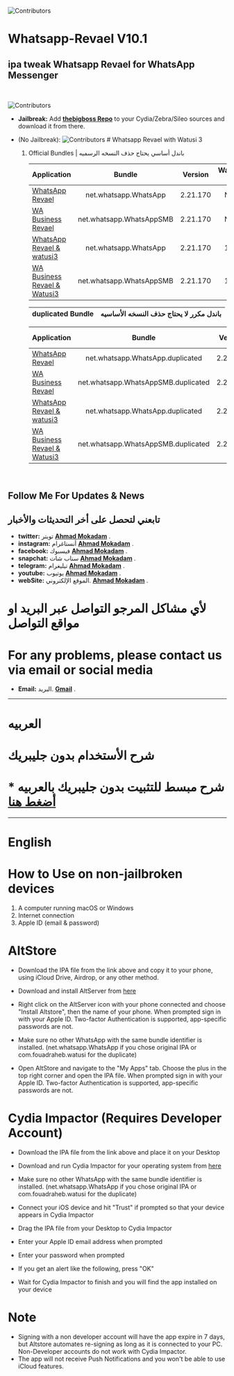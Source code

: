 ![Contributors](https://a.top4top.io/p_2080o56e70.png)  



# Whatsapp-Revael V10.1
ipa tweak Whatsapp Revael for WhatsApp Messenger
-----------
&nbsp;



![Contributors](https://b.top4top.io/p_2080g0a291.png)  


* **Jailbreak:** Add __[thebigboss Repo](http://apt.thebigboss.org/repofiles/cydia)__ to your Cydia/Zebra/Sileo sources and download it from there. 

* (No Jailbreak): 
  ![Contributors](https://a.top4top.io/p_2080fcla60.png) 
        # Whatsapp Revael with Watusi 3
       
       
    1.  Official Bundles | باندل أساسي يحتاج حذف النسخه الرسميه

  
        
        
        | Application | Bundle | Version | Watusi 3 | Whatsapp Revael |
        | ------------------ |:---------:|:------:|:------:|:------:|
        | [WhatsApp Revael](https://mega.nz/file/KD4CHArB#nBVnf_P_xH-C4XngcwOktOOsLl4uHfAohplsvzoHOJo) | net.whatsapp.WhatsApp | 2.21.170 | NO | 10.1 |
        | [WA Business Revael](https://mega.nz/file/WPoAyYQA#rix69Q272uJ3aHCihuUTEBqsRazgOvGdz8ogCg1Kl18) | net.whatsapp.WhatsAppSMB | 2.21.170 | NO | 10.1 |
        | [WhatsApp Revael & watusi3](https://mega.nz/file/iHowjSpC#g3nLjM9W97EIToUWI860c0ZzPsXtt9MlGGYrPt2Hqsc) | net.whatsapp.WhatsApp | 2.21.170 | 1.1 | 10.1 |
        | [WA Business Revael & Watusi3](https://mega.nz/file/zXpGxYDS#bSOSKQmtSqc7bzgvjOVSU77ry8f8xXZaarIIR2jq_vQ) | net.whatsapp.WhatsAppSMB | 2.21.170 | 1.1 | 10.1 |
         
         
        
        
        
          

        | duplicated Bundle | باندل مكرر لا يحتاج حذف النسخه الأساسيه | 
        | ------------------ |:---------:|

        
        | Application | Bundle | Version | Watusi 3 | Whatsapp Revael |
        | ------------------ |:---------:|:------:|:------:|:------:|
        | [WhatsApp Revael](https://mega.nz/file/3HAXXI6T#Lt1J-ArgO9ZsSiXpt4J3NgKbB-zS9d_4-jUbRS6FWI4) | net.whatsapp.WhatsApp.duplicated | 2.21.170 | NO | 10.1 |
        | [WA Business Revael](https://mega.nz/file/bLQhXSaB#OytcKltGPvvzs7hPHJ4kihwVMZmJUysgqaV2PPn99nw) | net.whatsapp.WhatsAppSMB.duplicated | 2.21.170 | NO | 10.1 |
        | [WhatsApp Revael & watusi3](https://mega.nz/file/iXZzmYrB#lCqRJfsTu3jc6TDzyPWx-nHqI5Gdt9VvRfDPaqamCSE) | net.whatsapp.WhatsApp.duplicated | 2.21.170 | 1.1 | 10.1 |
        | [WA Business Revael & Watusi3](https://mega.nz/file/6SRRyC7b#y0mUJiaY2ipZbnf5Ak2IzMHmnGN2-s3L2ZgVSEGSYhA) | net.whatsapp.WhatsAppSMB.duplicated | 2.21.170 | 1.1 | 10.1 |
        
        
&nbsp;

## Follow Me For Updates & News
## تابعني لتحصل على أخر التحديثات والأخبار

* **twitter:** تويتر   __[Ahmad Mokadam](http://twitter.com/ahmadmokaddam)__ . 
* **instagram:** أنستاغرام __[Ahmad Mokadam](http://instagram.com/ahmadmokaddam)__ . 
* **facebook:** فيسبوك  __[Ahmad Mokadam](http://facebook.com/ahmadmokaddam)__ . 
* **snapchat:** سناب شات  __[Ahmad Mokadam](https://www.snapchat.com/add/ahmad_mokadam)__ . 
* **telegram:** تيليغرام  __[Ahmad Mokadam](http://https://t.me/AHMADMOKADAM)__ . 
* **youtube:** يوتيوب   __[Ahmad Mokadam](https://m.youtube.com/channel/UCA72wIrAAB3FBmqS8L5MCjg/about?disable_polymer=1)__ . 
* **webSite:** الموقع الإلكتروني.       __[Ahmad Mokadam](http://mokadam.com)__ . 




# لأي مشاكل المرجو التواصل عبر البريد او مواقع التواصل 
# For any problems, please contact us via email or social media
* **Email:** البريد.       __[Gmail](mailto:ahmadmokaddam@gmail.com)__ . 


-----------------------

# العربيه

# شرح الأستخدام بدون جليبريك

# * شرح مبسط للتثبيت بدون جليبريك بالعربيه [أضغط هنا](https://www.mokadam.com/p/alt.html?m=1)

--------------------

# English

# How to Use on non-jailbroken devices

1. A computer running macOS or Windows
2. Internet connection
3. Apple ID (email & password)

# AltStore

* Download the IPA file from the link above and copy it to your phone, using iCloud Drive, Airdrop, or any other method.

* Download and install AltServer from [here](https://altstore.io)

* Right click on the AltServer icon with your phone connected and choose "Install Altstore", then the name of your phone. When prompted sign in with your Apple ID. Two-factor Authentication is supported, app-specific passwords are not.

* Make sure no other WhatsApp with the same bundle identifier is installed. (net.whatsapp.WhatsApp if you chose original IPA or com.fouadraheb.watusi for the duplicate)

* Open AltStore and navigate to the "My Apps" tab. Choose the plus in the top right corner and open the IPA file. When prompted sign in with your Apple ID. Two-factor Authentication is supported, app-specific passwords are not.

# Cydia Impactor (Requires Developer Account)

* Download the IPA file from the link above and place it on your Desktop

* Download and run Cydia Impactor for your operating system from [here](http://www.cydiaimpactor.com)

* Make sure no other WhatsApp with the same bundle identifier is installed. (net.whatsapp.WhatsApp if you chose original IPA or com.fouadraheb.watusi for the duplicate)

* Connect your iOS device and hit "Trust" if prompted so that your device appears in Cydia Impactor

* Drag the IPA file from your Desktop to Cydia Impactor

* Enter your Apple ID email address when prompted 

* Enter your password when prompted 

* If you get an alert like the following, press "OK"

* Wait for Cydia Impactor to finish and you will find the app installed on your device

# Note

* Signing with a non developer account will have the app expire in 7 days, but Altstore automates re-signing as long as it is connected to your PC. Non-Developer accounts do not work with Cydia Impactor.
* The app will not receive Push Notifications and you won't be able to use iCloud features.


